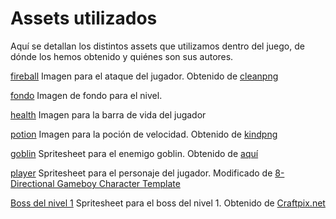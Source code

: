 # Assets utilizados
Aquí se detallan los distintos assets que utilizamos dentro del juego, de dónde los hemos obtenido y quiénes son sus autores.

[fireball](../public/assets/elements/fireball.png) Imagen para el ataque del jugador. Obtenido de [cleanpng](https://www.cleanpng.com/png-body-jewellery-font-4261378/)

[fondo](../public/assets/elements/fondo.png) Imagen de fondo para el nivel. 

[health](../public/assets/elements/health.png) Imagen para la barra de vida del jugador 

[potion](../public/assets/elements/potion.png) Imagen para la poción de velocidad. Obtenido de [kindpng](https://www.kindpng.com/imgv/TwhwihT_potion-pixel-art-animation-hd-png-download/)

[goblin](../public/assets/sprites/goblin.png) Spritesheet para el enemigo goblin. Obtenido de [aquí](https://sanderfrenken.github.io/Universal-LPC-Spritesheet-Character-Generator/)

[player](../public/assets/sprites/loose%20sprites.png) Spritesheet para el personaje del jugador. Modificado de [8-Directional Gameboy Character Template](https://gibbongl.itch.io/8-directional-gameboy-character-template)

[Boss del nivel 1](../public/assets/sprites/Centipede) Spritesheet para el boss del nivel 1. Obtenido de [Craftpix.net](https://craftpix.net/freebies/free-swamp-bosses-pixel-art-character-pack/)